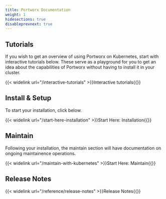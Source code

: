 ```yaml
---
title: Portworx Documentation
weight: 1
hidesections: true
disableprevnext: true
---
```


## Tutorials

If you wish to get an overview of using Portworx on Kubernetes, start with interactive tutorials below. These serve as a playground for you to get an idea about the capabilities of Portworx without having to install it in your cluster.

{{< widelink url="/interactive-tutorials" >}}Interactive tutorials{{</widelink>}}

## Install & Setup

To start your installation, click below.

{{< widelink url="/start-here-installation" >}}Start Here: Installation{{</widelink>}}

## Maintain

Following your installation, the maintain section will have documentation on ongoing maintainence operations.

{{< widelink url="/maintain-with-kubernetes" >}}Start Here: Maintain{{</widelink>}}


## Release Notes

{{< widelink url="/reference/release-notes" >}}Release Notes{{</widelink>}}